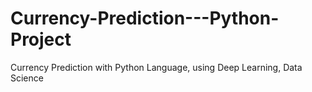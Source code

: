 # Currency-Prediction---Python-Project
Currency Prediction with Python Language, using Deep Learning, Data Science
